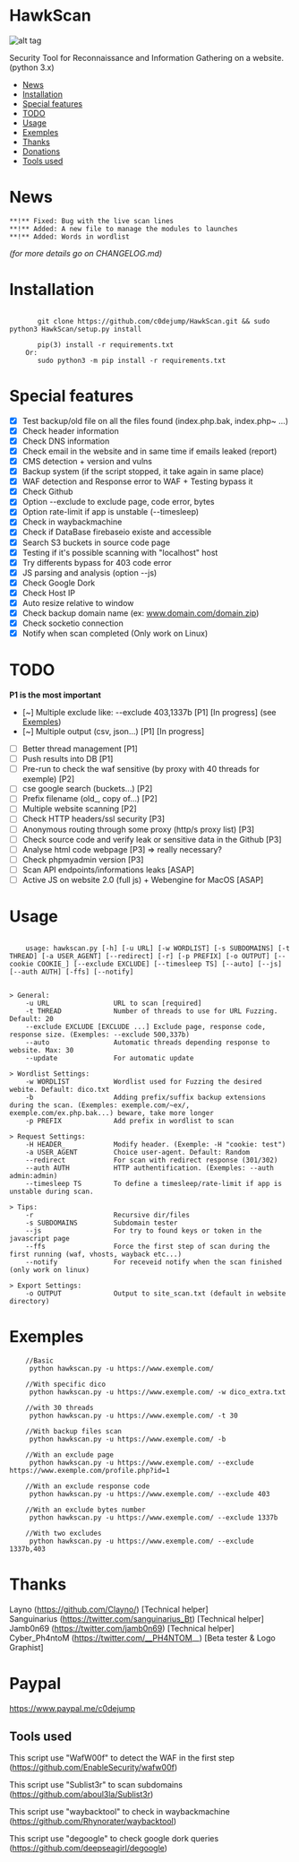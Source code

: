 # HawkScan

![alt tag](https://github.com/c0dejump/HawkScan/blob/master/static/hawkscan_logo.jpeg)

Security Tool for Reconnaissance and Information Gathering on a website. (python 3.x)

- [News](https://github.com/c0dejump/HawkScan/#News)
- [Installation](https://github.com/c0dejump/HawkScan/#Installation)
- [Special features](https://github.com/c0dejump/HawkScan/#Special-features)
- [TODO](https://github.com/c0dejump/HawkScan/#todo)
- [Usage](https://github.com/c0dejump/HawkScan/#usage)
- [Exemples](https://github.com/c0dejump/HawkScan/#exemples)
- [Thanks](https://github.com/c0dejump/HawkScan/#thanks)
- [Donations](https://github.com/c0dejump/HawkScan/#paypal)
- [Tools used](https://github.com/c0dejump/HawkScan/#tools-used)

# News
    **!** Fixed: Bug with the live scan lines
    **!** Added: A new file to manage the modules to launches
    **!** Added: Words in wordlist      
*(for more details go on CHANGELOG.md)*   
 
# Installation
``` 

       git clone https://github.com/c0dejump/HawkScan.git && sudo python3 HawkScan/setup.py install

       pip(3) install -r requirements.txt 
    Or:    
       sudo python3 -m pip install -r requirements.txt

``` 

# Special features
 - [x] Test backup/old file on all the files found (index.php.bak, index.php~ ...)
 - [x] Check header information
 - [x] Check DNS information
 - [x] Check email in the website and in same time if emails leaked (report)
 - [x] CMS detection + version and vulns
 - [x] Backup system (if the script stopped, it take again in same place)
 - [x] WAF detection and Response error to WAF + Testing bypass it
 - [x] Check Github
 - [x] Option --exclude to exclude page, code error, bytes
 - [x] Option rate-limit if app is unstable (--timesleep)
 - [x] Check in waybackmachine
 - [x] Check if DataBase firebaseio existe and accessible
 - [x] Search S3 buckets in source code page
 - [x] Testing if it's possible scanning with "localhost" host
 - [x] Try differents bypass for 403 code error
 - [x] JS parsing and analysis (option --js)
 - [x] Check Google Dork 
 - [x] Check Host IP
 - [x] Auto resize relative to window
 - [x] Check backup domain name (ex: www.domain.com/domain.zip)
 - [x] Check socketio connection
 - [x] Notify when scan completed (Only work on Linux)
 
# TODO 
**P1 is the most important**

 - [~] Multiple exclude like: --exclude 403,1337b [P1] [In progress] (see [Exemples](https://github.com/c0dejump/HawkScan/#exemples))
 - [~] Multiple output (csv, json...) [P1] [In progress]
 - [ ] Better thread management [P1]
 - [ ] Push results into DB [P1]
 - [ ] Pre-run to check the waf sensitive (by proxy with 40 threads for exemple) [P2]
 - [ ] cse google search (buckets...) [P2]
 - [ ] Prefix filename (old_, copy of...) [P2]
 - [ ] Multiple website scanning [P2]
 - [ ] Check HTTP headers/ssl security [P3]
 - [ ] Anonymous routing through some proxy (http/s proxy list) [P3]
 - [ ] Check source code and verify leak or sensitive data in the Github [P3]
 - [ ] Analyse html code webpage [P3] => really necessary?
 - [ ] Check phpmyadmin version [P3]
 - [ ] Scan API endpoints/informations leaks [ASAP]
 - [ ] Active JS on website 2.0 (full js) + Webengine for MacOS [ASAP]

# Usage
  
```
     
    usage: hawkscan.py [-h] [-u URL] [-w WORDLIST] [-s SUBDOMAINS] [-t THREAD] [-a USER_AGENT] [--redirect] [-r] [-p PREFIX] [-o OUTPUT] [--cookie COOKIE_] [--exclude EXCLUDE] [--timesleep TS] [--auto] [--js] [--auth AUTH] [-ffs] [--notify]  
 
```

``` 
> General:
    -u URL                URL to scan [required]
    -t THREAD             Number of threads to use for URL Fuzzing. Default: 20
    --exclude EXCLUDE [EXCLUDE ...] Exclude page, response code, response size. (Exemples: --exclude 500,337b)   
    --auto                Automatic threads depending response to website. Max: 30
    --update              For automatic update

> Wordlist Settings:
    -w WORDLIST           Wordlist used for Fuzzing the desired webite. Default: dico.txt     
    -b                    Adding prefix/suffix backup extensions during the scan. (Exemples: exemple.com/~ex/, exemple.com/ex.php.bak...) beware, take more longer
    -p PREFIX             Add prefix in wordlist to scan

> Request Settings:             
    -H HEADER_            Modify header. (Exemple: -H "cookie: test")    
    -a USER_AGENT         Choice user-agent. Default: Random    
    --redirect            For scan with redirect response (301/302)      
    --auth AUTH           HTTP authentification. (Exemples: --auth admin:admin)               
    --timesleep TS        To define a timesleep/rate-limit if app is unstable during scan.

> Tips:            
    -r                    Recursive dir/files      
    -s SUBDOMAINS         Subdomain tester         
    --js                  For try to found keys or token in the javascript page  
    --ffs                 Force the first step of scan during the first running (waf, vhosts, wayback etc...)              
    --notify              For receveid notify when the scan finished (only work on linux)

> Export Settings:                    
    -o OUTPUT             Output to site_scan.txt (default in website directory)            
```

# Exemples

```
    //Basic
     python hawkscan.py -u https://www.exemple.com/

    //With specific dico
     python hawkscan.py -u https://www.exemple.com/ -w dico_extra.txt

    //with 30 threads
     python hawkscan.py -u https://www.exemple.com/ -t 30

    //With backup files scan
     python hawkscan.py -u https://www.exemple.com/ -b

    //With an exclude page
     python hawkscan.py -u https://www.exemple.com/ --exclude https://www.exemple.com/profile.php?id=1

    //With an exclude response code
     python hawkscan.py -u https://www.exemple.com/ --exclude 403

    //With an exclude bytes number
     python hawkscan.py -u https://www.exemple.com/ --exclude 1337b 

    //With two excludes
     python hawkscan.py -u https://www.exemple.com/ --exclude 1337b,403

```

# Thanks
Layno (https://github.com/Clayno/) [Technical helper]      
Sanguinarius (https://twitter.com/sanguinarius_Bt) [Technical helper]  
Jamb0n69 (https://twitter.com/jamb0n69) [Technical helper]           
Cyber_Ph4ntoM (https://twitter.com/__PH4NTOM__) [Beta tester & Logo Graphist]


# Paypal

https://www.paypal.me/c0dejump

## Tools used

This script use "WafW00f" to detect the WAF in the first step (https://github.com/EnableSecurity/wafw00f)

This script use "Sublist3r" to scan subdomains (https://github.com/aboul3la/Sublist3r)

This script use "waybacktool" to check in waybackmachine (https://github.com/Rhynorater/waybacktool)

This script use "degoogle" to check google dork queries (https://github.com/deepseagirl/degoogle)
